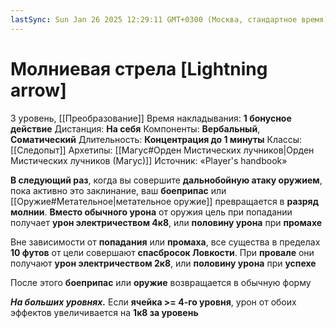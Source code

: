 ```yaml
---
lastSync: Sun Jan 26 2025 12:29:11 GMT+0300 (Москва, стандартное время)
---
```

# Молниевая стрела [Lightning arrow]
3 уровень, [[Преобразование]]
Время накладывания: **1 бонусное действие**
Дистанция: **На себя**
Компоненты: **Вербальный**, **Соматический**
Длительность: **Концентрация до 1 минуты**
Классы: [[Следопыт]]
Архетипы: [[Магус#Орден Мистических лучников|Орден Мистических лучников (Магус)]]
Источник: «Player's handbook»

**В следующий раз**, когда вы совершите **дальнобойную атаку оружием**, пока активно это заклинание, ваш **боеприпас** или [[Оружие#Метательное|метательное оружие]] превращается в **разряд молнии**. **Вместо обычного урона** от оружия цель при попадании получает **урон электричеством 4к8**, или **половину урона** при **промахе**

Вне зависимости от **попадания** или **промаха**, все существа в пределах **10 футов** от цели совершают **спасбросок Ловкости**. При **провале** они получают **урон электричеством 2к8**, или **половину урона** при **успехе**

После этого **боеприпас** или **оружие** возвращается в обычную форму

**_На больших уровнях._** Если **ячейка >= 4-го уровня**, урон от обоих эффектов увеличивается на **1к8 за уровень**